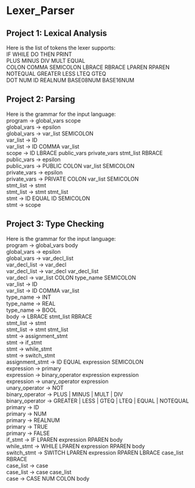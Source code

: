 # Lexer_Parser
## Project 1: Lexical Analysis
Here is the list of tokens the lexer supports:    
IF WHILE DO THEN PRINT  
PLUS MINUS DIV MULT EQUAL  
COLON COMMA SEMICOLON LBRACE RBRACE LPAREN RPAREN  
NOTEQUAL GREATER LESS LTEQ GTEQ  
DOT NUM ID REALNUM BASE08NUM BASE16NUM  

## Project 2: Parsing
Here is the grammar for the input language:  
program -> global_vars scope  
global_vars -> epsilon  
global_vars -> var_list SEMICOLON  
var_list -> ID  
var_list -> ID COMMA var_list  
scope -> ID LBRACE public_vars private_vars stmt_list RBRACE  
public_vars -> epsilon  
public_vars -> PUBLIC COLON var_list SEMICOLON  
private_vars -> epsilon  
private_vars -> PRIVATE COLON var_list SEMICOLON  
stmt_list -> stmt  
stmt_list -> stmt stmt_list  
stmt -> ID EQUAL ID SEMICOLON  
stmt -> scope  

## Project 3: Type Checking
Here is the grammar for the input language:  
program -> global_vars body  
global_vars -> epsilon  
global_vars -> var_decl_list  
var_decl_list -> var_decl  
var_decl_list -> var_decl var_decl_list  
var_decl -> var_list COLON type_name SEMICOLON  
var_list -> ID  
var_list -> ID COMMA var_list  
type_name -> INT  
type_name -> REAL  
type_name -> BOOL  
body -> LBRACE stmt_list RBRACE  
stmt_list -> stmt  
stmt_list -> stmt stmt_list  
stmt -> assignment_stmt  
stmt -> if_stmt  
stmt -> while_stmt  
stmt -> switch_stmt  
assignment_stmt -> ID EQUAL expression SEMICOLON  
expression -> primary  
expression -> binary_operator expression expression  
expression -> unary_operator expression  
unary_operator -> NOT  
binary_operator -> PLUS | MINUS | MULT | DIV  
binary_operator -> GREATER | LESS | GTEQ | LTEQ | EQUAL | NOTEQUAL  
primary -> ID  
primary -> NUM  
primary -> REALNUM  
primary -> TRUE  
primary -> FALSE  
if_stmt -> IF LPAREN expression RPAREN body  
while_stmt -> WHILE LPAREN expression RPAREN body  
switch_stmt -> SWITCH LPAREN expression RPAREN LBRACE case_list RBRACE  
case_list -> case  
case_list -> case case_list  
case -> CASE NUM COLON body  
